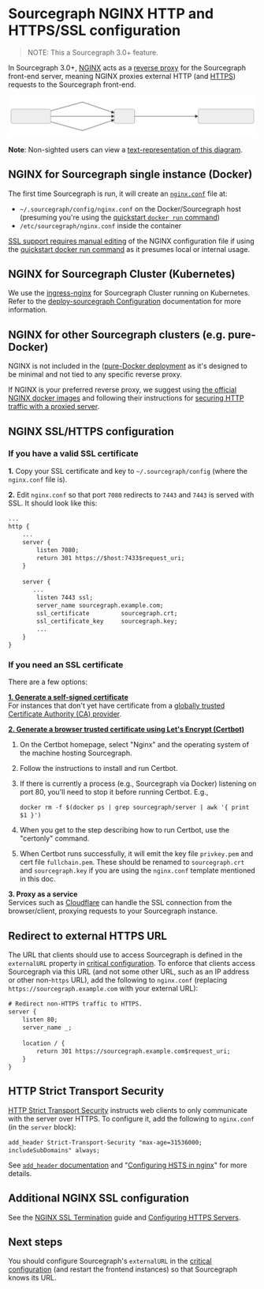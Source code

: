 # Sourcegraph NGINX HTTP and HTTPS/SSL configuration

> NOTE: This a Sourcegraph 3.0+ feature.

In Sourcegraph 3.0+, [NGINX](https://www.nginx.com/resources/glossary/nginx/) acts as a [reverse proxy](https://docs.nginx.com/nginx/admin-guide/web-server/reverse-proxy/) for the Sourcegraph front-end server, meaning NGINX proxies external HTTP (and [HTTPS](#nginx-ssl-https-configuration)) requests to the Sourcegraph front-end.

![NGINX and Sourcegraph architecture](img/sourcegraph-nginx.svg)

**Note**: Non-sighted users can view a [text-representation of this diagram](sourcegraph-nginx-mermaid.md).

## NGINX for Sourcegraph single instance (Docker)

<!-- TODO(ryan): Change heading to ## The default `nginx.conf` file and how to extend/override default configuration and add section
on how to extend NGINX configuration without (in most cases), editing the `nginx.conf` file. -->

The first time Sourcegraph is run, it will create an [`nginx.conf`](https://github.com/sourcegraph/sourcegraph/blob/master/cmd/server/shared/assets/nginx.conf) file at:

- `~/.sourcegraph/config/nginx.conf` on the Docker/Sourcegraph host (presuming you're using the [quickstart `docker run` command](../index.md#quickstart))
- `/etc/sourcegraph/nginx.conf` inside the container

[SSL support requires manual editing](#nginx-ssl-https-configuration) of the NGINX configuration file if using the [quickstart docker run command](../index.md#quickstart) as it presumes local or internal usage.

## NGINX for Sourcegraph Cluster (Kubernetes)

We use the [ingress-nginx](https://kubernetes.github.io/ingress-nginx/) for Sourcegraph Cluster running on Kubernetes. Refer to the [deploy-sourcegraph Configuration](https://github.com/sourcegraph/deploy-sourcegraph/blob/master/docs/configure.md) documentation for more information.

## NGINX for other Sourcegraph clusters (e.g. pure-Docker)

NGINX is not included in the ([pure-Docker deployment](https://github.com/sourcegraph/deploy-sourcegraph-docker) as it's designed to be minimal and not tied to any specific reverse proxy.

If NGINX is your preferred reverse proxy, we suggest using [the official NGINX docker images](https://hub.docker.com/_/nginx) and following their instructions for [securing HTTP traffic with a proxied server](https://docs.nginx.com/nginx/admin-guide/security-controls/securing-http-traffic-upstream/).

## NGINX SSL/HTTPS configuration

### If you have a valid SSL certificate

**1.** Copy your SSL certificate and key to `~/.sourcegraph/config` (where the `nginx.conf` file is).

**2.** Edit `nginx.conf` so that port `7080` redirects to `7443` and `7443` is served with SSL. It should look like this:

```nginx
...
http {
    ...
    server {
        listen 7080;
        return 301 https://$host:7433$request_uri;
    }

    server {
       ...
        listen 7443 ssl;
        server_name sourcegraph.example.com;
        ssl_certificate         sourcegraph.crt;
        ssl_certificate_key     sourcegraph.key;
        ...
    }
}
```

### If you need an SSL certificate

There are a few options:

**[1. Generate a self-signed certificate](ssl_https_self_signed_cert_nginx.md)**<br />
For instances that don't yet have certificate from a [globally trusted Certificate Authority (CA) provider](https://en.wikipedia.org/wiki/Certificate_authority#Providers).

**[2. Generate a browser trusted certificate using Let's Encrypt (Certbot)](https://certbot.eff.org/)**<br />

1. On the Certbot homepage, select "Nginx" and the operating system of the machine hosting Sourcegraph.
1. Follow the instructions to install and run Certbot.
  1. If there is currently a process (e.g., Sourcegraph via Docker) listening on port 80, you'll
     need to stop it before running Certbot. E.g.,

     ```
     docker rm -f $(docker ps | grep sourcegraph/server | awk '{ print $1 }')
     ```
  1. When you get to the step describing how to run Certbot, use the "certonly" command.
  1. When Certbot runs successfully, it will emit the key file `privkey.pem` and cert file
     `fullchain.pem`. These should be renamed to `sourcegraph.crt` and `sourcegraph.key` if you are
     using the `nginx.conf` template mentioned in this doc.

**3. Proxy as a service**<br />
Services such as [Cloudflare](https://www.cloudflare.com/ssl/) can handle the SSL connection from the browser/client, proxying requests to your Sourcegraph instance.

## Redirect to external HTTPS URL

The URL that clients should use to access Sourcegraph is defined in the `externalURL` property in [critical configuration](config/critical_config.md). To enforce that clients access Sourcegraph via this URL (and not some other URL, such as an IP address or other non-`https` URL), add the following to `nginx.conf` (replacing `https://sourcegraph.example.com` with your external URL):

``` nginx
# Redirect non-HTTPS traffic to HTTPS.
server {
    listen 80;
    server_name _;

    location / {
        return 301 https://sourcegraph.example.com$request_uri;
    }
}
```

## HTTP Strict Transport Security

[HTTP Strict Transport Security](https://en.wikipedia.org/wiki/HTTP_Strict_Transport_Security) instructs web clients to only communicate with the server over HTTPS. To configure it, add the following to `nginx.conf` (in the `server` block):

``` nginx
add_header Strict-Transport-Security "max-age=31536000; includeSubDomains" always;
```

See [`add_header` documentation](https://nginx.org/en/docs/http/ngx_http_headers_module.html#add_header) and "[Configuring HSTS in nginx](https://www.nginx.com/blog/http-strict-transport-security-hsts-and-nginx/)" for more details.

## Additional NGINX SSL configuration

See the [NGINX SSL Termination](https://docs.nginx.com/nginx/admin-guide/security-controls/terminating-ssl-http/) guide and [Configuring HTTPS Servers](https://nginx.org/en/docs/http/configuring_https_servers.html).

## Next steps

You should configure Sourcegraph's `externalURL` in the [critical configuration](config/critical_config.md) (and restart the frontend instances) so that Sourcegraph knows its URL.
